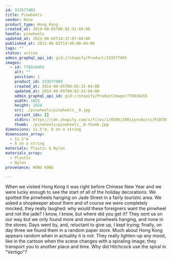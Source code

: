 ```yaml
---
id: 333577403
title: Pinwheels
vendor: None
product_type: Hong Kong
created_at: 2014-08-05T00:02:31-04:00
handle: pinwheels
updated_at: 2023-08-02T14:37:07-04:00
published_at: 2011-06-02T14:49:00-04:00
tags: ""
status: active
admin_graphql_api_id: gid://shopify/Product/333577403
images:
  - id: 776916455
    alt: ""
    position: 1
    product_id: 333577403
    created_at: 2014-08-05T00:02:32-04:00
    updated_at: 2014-08-05T00:02:32-04:00
    admin_graphql_api_id: gid://shopify/ProductImage/776916455
    width: 1022
    height: 1024
    src: ./pinwheels/pinwheels__0.jpg
    variant_ids: []
    oldSrc: https://cdn.shopify.com/s/files/1/0589/2901/products/P1070924.jpeg?v=1407211352
    thumb: ./pinwheels/pinwheels__0-thumb.jpg
dimensions: 11.5"ø, 8 on a string
dimensions_array:
  - 11.5"ø
  - 8 on a string
materials: Plastic & Nylon
materials_array:
  - Plastic
  - Nylon
provenance: HONG KONG

---
```


When we visited Hong Kong it was right before Chinese New Year and we were lucky enough to see the start of all of the holiday decorations. We spotted the pinwheels hanging on Jade Street in a fairly touristic area. We asked a shopkeeper about them and of course we were completely mocked, they really laughed: why would these foreigners want the pinwheel and not the jade? I know, I know, but where did you get it? They sent us on our way but we only found more and more pinwheels hanging, and none in the stores. Days went by, and, reluctant to give up, I kept trying; finally, on day three we found them in a random paper store. Much about Hong Kong appears random when in actuality it is not. They really lighten-up any mood, like in the cartoon when the scene changes with a spiraling image; they transport you to another place and time. Why did Hitchcock use the spiral in "Vertigo"?